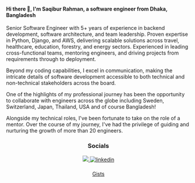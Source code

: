 <div>
<h4>Hi there 👋, I'm Saqibur Rahman, a software engineer from <strong>Dhaka, Bangladesh</strong></h4>
  <p>Senior Software Engineer with 5+ years of experience in backend development, software architecture, and team leadership. Proven expertise in Python, Django, and AWS, delivering scalable solutions across travel, healthcare, education, forestry, and energy sectors. Experienced in leading cross-functional teams, mentoring engineers, and driving projects from requirements through to deployment.

Beyond my coding capabilities, I excel in communication, making the intricate details of software development accessible to both technical and non-technical stakeholders across the board.

One of the highlights of my professional journey has been the opportunity to collaborate with engineers across the globe including Sweden, Switzerland, Japan, Thailand, USA and of course Bangladesh!

Alongside my technical roles, I've been fortunate to take on the role of a mentor. Over the course of my journey, I've had the privilege of guiding and nurturing the growth of more than 20 engineers.</p>
</div>

<div align="center">
  <h3>Socials</h3>
  <a href="https://saqibur.com/" target="_blank">
    <img src="https://img.shields.io/badge/website-000000?style=for-the-badge&logo=About.me&logoColor=white" />
  </a>
  <a href="https://linkedin.com/in/saqibur" target="_blank">
    <img src=https://img.shields.io/badge/linkedin-%231E77B5.svg?&style=for-the-badge&logo=linkedin&logoColor=white alt=linkedin style="margin-bottom: 5px;" />
  </a>
</div>
<br />

<div align="center">
  <a href="https://gist.github.com/saqibur">Gists</a>
</div>
